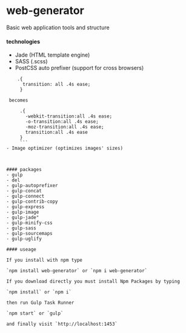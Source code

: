 # web-generator
Basic web application tools and structure

#### technologies
- Jade (HTML template engine)
- SASS (.scss)
- PostCSS auto prefixer (support for cross browsers)
```
    .{
      transition: all .4s ease;
     }
```   
     becomes
```
     .{
       -webkit-transition:all .4s ease;
       -o-transition:all .4s ease;
       -moz-transition:all .4s ease;
       transition:all .4s ease
     }
     ```
- Image optimizer (optimizes images' sizes)



#### packages
- gulp
- del
- gulp-autoprefixer
- gulp-concat
- gulp-connect
- gulp-contrib-copy
- gulp-express
- gulp-image
- gulp-jade"
- gulp-minify-css
- gulp-sass
- gulp-sourcemaps
- gulp-uglify

#### useage

If you install with npm type

`npm install web-generator` or `npm i web-generator`

If you download directly you must install Npm Packages by typing

`npm install` or `npm i`

then run Gulp Task Runner

`npm start` or `gulp`

and finally visit `http://localhost:1453`

